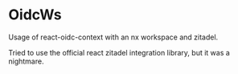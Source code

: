 # OidcWs

Usage of react-oidc-context with an nx workspace and zitadel.

Tried to use the official react zitadel integration library, but it was a nightmare.
